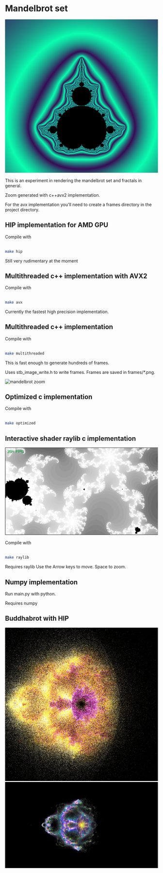 # Mandelbrot set
![mandelbrot set](https://github.com/michbogos/mandelbrot/blob/main/images/hip.png?raw=true)

This is an experiment in rendering the mandelbrot set and fractals in general.

Zoom generated with c++avx2 implementation.

For the avx implementation you'll need to create a frames directory in the project directory.

## HIP implementation for AMD GPU

Compile with

``` bash

make hip

```

Still very rudimentary at the moment

## Multithreaded c++ implementation with AVX2

Compile with

``` bash

make avx

```

Currently the fastest high precision implementation.

## Multithreaded c++ implementation

Compile with

``` bash

make multithreaded

```

This is fast enough to generate hundreds of frames.

Uses stb_image_write.h to write frames. Frames are saved in frames/*.png.

![mandelbrot zoom](https://github.com/michbogos/mandelbrot/blob/main/images/zoom.gif?raw=true)

## Optimized c implementation

Compile with

``` bash

make optimized

```

## Interactive shader raylib c implementation
![mandelbrot image](https://github.com/michbogos/mandelbrot/blob/main/images/mandelbrot.png?raw=true)

Compile with

``` bash

make raylib

```

Requires raylib
Use the Arrow keys to move. Space to zoom.

## Numpy implementation

Run main.py with python.

Requires numpy

## Buddhabrot with HIP

![mandelbrot image](https://github.com/michbogos/mandelbrot/blob/main/images/buddha.png?raw=true)
![mandelbrot image](https://github.com/michbogos/mandelbrot/blob/main/images/buddha2.png?raw=true)